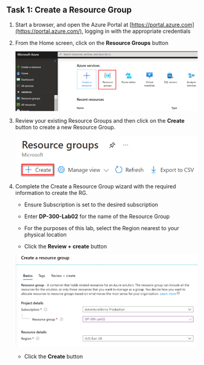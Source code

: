 ## Task 1: Create a Resource Group

1. Start a browser, and open the Azure Portal at [https://portal.azure.com](https://portal.azure.com/), logging in with the appropriate credentials

2. From the Home screen, click on the **Resource Groups** button  

	![Picture 1](images/dp-3300-module-22-lab-01.png)

3. Review your existing Resource Groups and then click on the **Create** button to create a new Resource Group.  

	![Picture 7](images/dp-3300-module-22-lab-02.png)

4. Complete the Create a Resource Group wizard with the required information to create the RG.

	- Ensure Subscription is set to the desired subscription

	- Enter **DP-300-Lab02** for the name of the Resource Group

	- For the purposes of this lab, select the Region nearest to your physical location

	- Click the **Review + create** button  

	![Picture 4](images/dp-3300-module-22-lab-03.png)

	- Click the **Create** button

